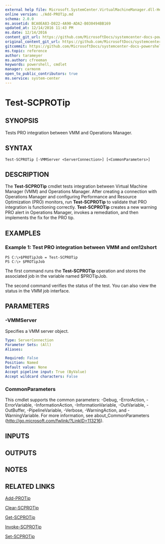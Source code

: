 ```yaml
---
external help file: Microsoft.SystemCenter.VirtualMachineManager.dll-Help.xml
online version: ./Add-PROTip.md
schema: 2.0.0
ms.assetid: BCA0EA83-D822-4A90-ADA2-B030494BB169
updated_at: 12/14/2016 11:43 PM
ms.date: 12/14/2016
content_git_url: https://github.com/MicrosoftDocs/systemcenter-docs-powershell/blob/master/systemcenter-cmdlets/SystemCenter2016/VirtualMachineManager/v1.0/Test-SCPROTip.md
original_content_git_url: https://github.com/MicrosoftDocs/systemcenter-docs-powershell/blob/master/systemcenter-cmdlets/SystemCenter2016/VirtualMachineManager/v1.0/Test-SCPROTip.md
gitcommit: https://github.com/MicrosoftDocs/systemcenter-docs-powershell/blob/96cd9bd2780eb6b78c540fa00d3b8a4313e3ed40/systemcenter-cmdlets/SystemCenter2016/VirtualMachineManager/v1.0/Test-SCPROTip.md
ms.topic: reference
author: tarameyer
ms.author: cfreeman
keywords: powershell, cmdlet
manager: carmonm
open_to_public_contributors: true
ms.service: system-center
---
```


# Test-SCPROTip

## SYNOPSIS
Tests PRO integration between VMM and Operations Manager.

## SYNTAX

```
Test-SCPROTip [-VMMServer <ServerConnection>] [<CommonParameters>]
```

## DESCRIPTION
The **Test-SCPROTip** cmdlet tests integration between Virtual Machine Manager (VMM) and Operations Manager.
After creating a connection with Operations Manager and configuring Performance and Resource Optimization (PRO) monitors, run **Test-SCPROTip** to validate that PRO integration is functioning correctly.
**Test-SCPROTip** creates a new warning PRO alert in Operations Manager, invokes a remediation, and then implements the fix for the PRO tip.

## EXAMPLES

### Example 1: Test PRO integration between VMM and om12short
```
PS C:\>$PROTipJob = Test-SCPROTip
PS C:\> $PROTipJob
```

The first command runs the **Test-SCPROTip** operation and stores the associated job in the variable named $PROTipJob.

The second command verifies the status of the test.
You can also view the status in the VMM job interface.

## PARAMETERS

### -VMMServer
Specifies a VMM server object.

```yaml
Type: ServerConnection
Parameter Sets: (All)
Aliases: 

Required: False
Position: Named
Default value: None
Accept pipeline input: True (ByValue)
Accept wildcard characters: False
```

### CommonParameters
This cmdlet supports the common parameters: -Debug, -ErrorAction, -ErrorVariable, -InformationAction, -InformationVariable, -OutVariable, -OutBuffer, -PipelineVariable, -Verbose, -WarningAction, and -WarningVariable. For more information, see about_CommonParameters (http://go.microsoft.com/fwlink/?LinkID=113216).

## INPUTS

## OUTPUTS

## NOTES

## RELATED LINKS

[Add-PROTip](xref:SystemCenter2016/VirtualMachineManager/v1.0/Add-PROTip.md)

[Clear-SCPROTip](xref:SystemCenter2016/VirtualMachineManager/v1.0/Clear-SCPROTip.md)

[Get-SCPROTip](xref:SystemCenter2016/VirtualMachineManager/v1.0/Get-SCPROTip.md)

[Invoke-SCPROTip](xref:SystemCenter2016/VirtualMachineManager/v1.0/Invoke-SCPROTip.md)

[Set-SCPROTip](xref:SystemCenter2016/VirtualMachineManager/v1.0/Set-SCPROTip.md)

